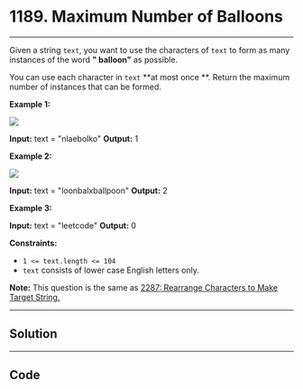 # 1189. Maximum Number of Balloons

---

Given a string `text`, you want to use the characters of `text` to form as many instances of the word **" balloon"** as possible.

You can use each character in `text` **at most once **. Return the maximum number of instances that can be formed.

 

**Example 1:**

**![](https://assets.leetcode.com/uploads/2019/09/05/1536_ex1_upd.JPG)**


**Input:** text = "nlaebolko"
**Output:** 1


**Example 2:**

**![](https://assets.leetcode.com/uploads/2019/09/05/1536_ex2_upd.JPG)**


**Input:** text = "loonbalxballpoon"
**Output:** 2


**Example 3:**


**Input:** text = "leetcode"
**Output:** 0


 

**Constraints:**

  * `1 <= text.length <= 104`
  * `text` consists of lower case English letters only.



 

**Note:** This question is the same as [ 2287: Rearrange Characters to Make Target String.](https://leetcode.com/problems/rearrange-characters-to-make-target-string/description/)

---

## Solution



---

## Code
```python


```